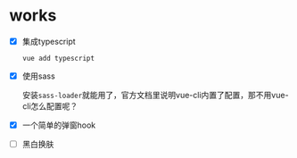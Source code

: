 # works
- [x] 集成typescript

  ```
  vue add typescript
  ```

- [x] 使用sass

  安装`sass-loader`就能用了，官方文档里说明vue-cli内置了配置，那不用vue-cli怎么配置呢？

- [x] 一个简单的弹窗hook

- [ ] 黑白换肤